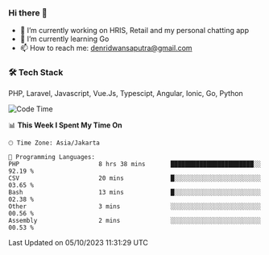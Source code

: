 ### Hi there 👋

- 🔭 I’m currently working on HRIS, Retail and my personal chatting app
- 🌱 I’m currently learning Go
- 📫 How to reach me: denridwansaputra@gmail.com


### 🛠 Tech Stack
PHP, Laravel, Javascript, Vue.Js, Typescipt, Angular, Ionic, Go, Python


<!--START_SECTION:waka-->
![Code Time](http://img.shields.io/badge/Code%20Time-3%2C744%20hrs%2058%20mins-blue)

📊 **This Week I Spent My Time On** 

```text
🕑︎ Time Zone: Asia/Jakarta

💬 Programming Languages: 
PHP                      8 hrs 38 mins       ███████████████████████░░   92.19 % 
CSV                      20 mins             █░░░░░░░░░░░░░░░░░░░░░░░░   03.65 % 
Bash                     13 mins             █░░░░░░░░░░░░░░░░░░░░░░░░   02.38 % 
Other                    3 mins              ░░░░░░░░░░░░░░░░░░░░░░░░░   00.56 % 
Assembly                 2 mins              ░░░░░░░░░░░░░░░░░░░░░░░░░   00.53 % 
```


 Last Updated on 05/10/2023 11:31:29 UTC
<!--END_SECTION:waka-->
